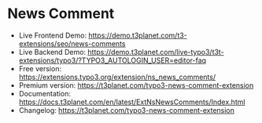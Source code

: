 # News Comment

- Live Frontend Demo: https://demo.t3planet.com/t3-extensions/seo/news-comments
- Live Backend Demo: https://demo.t3planet.com/live-typo3/t3t-extensions/typo3/?TYPO3_AUTOLOGIN_USER=editor-faq
- Free version: https://extensions.typo3.org/extension/ns_news_comments/
- Premium version: https://t3planet.com/typo3-news-comment-extension
- Documentation: https://docs.t3planet.com/en/latest/ExtNsNewsComments/Index.html
- Changelog: https://t3planet.com/typo3-news-comment-extension
